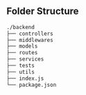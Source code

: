 ## Folder Structure

```md
./backend
├── controllers
├── middlewares
├── models
├── routes
├── services
├── tests
├── utils
├── index.js
└── package.json
```
